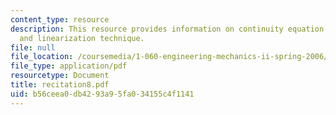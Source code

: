 ```yaml
---
content_type: resource
description: This resource provides information on continuity equation, momentum equation,
  and linearization technique.
file: null
file_location: /coursemedia/1-060-engineering-mechanics-ii-spring-2006/b56ceea0db4293a95fa034155c4f1141_recitation8.pdf
file_type: application/pdf
resourcetype: Document
title: recitation8.pdf
uid: b56ceea0-db42-93a9-5fa0-34155c4f1141
---
```


